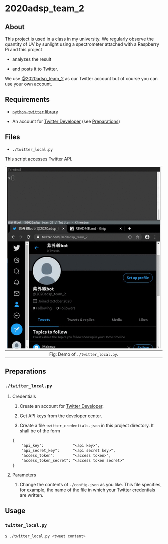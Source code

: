 # 2020adsp_team_2

## About

This project is used in a class in my university. We regularly observe the quantity of UV by sunlight using a spectrometer attached with a Raspberry Pi and this project

- analyzes the result

- and posts it to Twitter.

We use [@2020adsp_team_2](https://twitter.com/2020adsp_team_2) as our Twitter account but of course you can use your own account.

## Requirements

- [`python-twitter` library](https://github.com/bear/python-twitter)

- An account for [Twitter Developer](https://developer.twitter.com/en) (see [Preparations](#preparations))

## Files

- `./twitter_local.py`

This script accesses Twitter API.

| ![](./readme_assets/twitter_demo.gif) |
|:-:|
| Fig: Demo of `./twitter_local.py`. |

## Preparations

### `./twitter_local.py`

1. Credentials

    1. Create an account for [Twitter Developer](https://developer.twitter.com/en).

    2. Get API keys from the developer center.

    3. Create a file `twitter_credentials.json` in this project directory. It shall be of the form

    ```
    {
        "api_key":             "<api key>",
        "api_secret_key":      "<api secret key>",
        "access_token":        "<access token>",
        "access_token_secret": "<access token secret>"
    }
    ```

2. Parameters

    1. Change the contents of `./config.json` as you like. This file specifies, for example, the name of the file in which your Twitter credentials are written.

## Usage

### `twitter_local.py`

```bash
$ ./twitter_local.py <tweet content>
```

<!-- vim: set spell: -->

